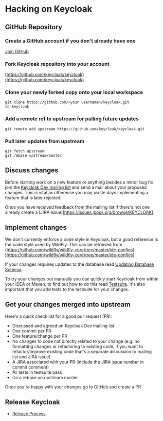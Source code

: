 Hacking on Keycloak
===================

GitHub Repository
-----------------

### Create a GitHub account if you don't already have one

[Join GitHub](https://github.com/join)

### Fork Keycloak repository into your account

[https://github.com/keycloak/keycloak](https://github.com/keycloak/keycloak)

### Clone your newly forked copy onto your local workspace

    git clone https://github.com/<your username>/keycloak.git
    cd keycloak
    
### Add a remote ref to upstream for pulling future updates
    
    git remote add upstream https://github.com/keycloak/keycloak.git
    
### Pull later updates from upstream

    git fetch upstream
    git rebase upstream/master
    
    
Discuss changes
---------------

Before starting work on a new feature or anything besides a minor bug fix join the [Keycloak Dev mailing list](https://lists.jboss.org/mailman/listinfo/keycloak-dev) 
and send a mail about your proposed changes. This is vital as otherwise you may waste days implementing a feature that is later rejected.

Once you have received feedback from the mailing list if there's not one already create a (JIRA issue)[https://issues.jboss.org/browse/KEYCLOAK].
 

Implement changes
-----------------

We don't currently enforce a code style in Keycloak, but a good reference is the code style used by WildFly. This can be
retrieved from (https://github.com/wildfly/wildfly-core/tree/master/ide-configs)[https://github.com/wildfly/wildfly-core/tree/master/ide-configs].

If your changes requires updates to the database read [Updating Database Schema](UpdatingDatabaseSchema.md).

To try your changes out manually you can quickly start Keycloak from within your IDEA or Maven, to find out how to do this
read [Testsuite](Testsuite.md). It's also important that you add tests to the testsuite for your changes.  
 

Get your changes merged into upstream
-------------------------------------

Here's a quick check list for a good pull request (PR):

* Discussed and agreed on Keycloak Dev mailing list
* One commit per PR
* One feature/change per PR
* No changes to code not directly related to your change (e.g. no formatting changes or refactoring to existing code, if you want to refactor/improve existing code that's a separate discussion to mailing list and JIRA issue)
* A JIRA associated with your PR (include the JIRA issue number in commit comment)
* All tests in testsuite pass
* Do a rebase on upstream master

Once you're happy with your changes go to GitHub and create a PR.


Release Keycloak
----------------

* [Release Process](ReleaseProcess.md)